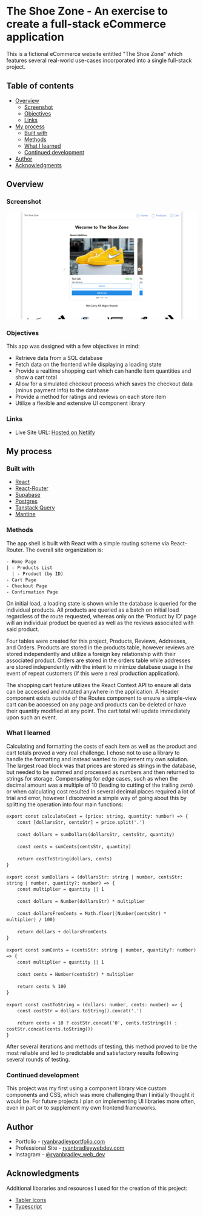 # The Shoe Zone - An exercise to create a full-stack eCommerce application

This is a fictional eCommerce website entitled "The Shoe Zone" which features several real-world use-cases incorporated into a single full-stack project.

## Table of contents

- [Overview](#overview)
  - [Screenshot](#screenshot)
  - [Objectives](#objectives)
  - [Links](#links)
- [My process](#my-process)
  - [Built with](#built-with)
  - [Methods](#methods)
  - [What I learned](#what-i-learned)
  - [Continued development](#continued-development)
- [Author](#author)
- [Acknowledgments](#acknowledgments)

## Overview

### Screenshot

![Desktop Screenshot](./public/screenshot-home-desktop.png)

### Objectives

This app was designed with a few objectives in mind:

- Retrieve data from a SQL database
- Fetch data on the frontend while displaying a loading state
- Provide a realtime shopping cart which can handle item quantities and show a cart total
- Allow for a simulated checkout process which saves the checkout data (minus payment info) to the database
- Provide a method for ratings and reviews on each store item
- Utilize a flexible and extensive UI component library

### Links

- Live Site URL: [Hosted on Netlify](https://the-shoe-zone.netlify.app/)

## My process

### Built with

- [React](https://reactjs.org/)
- [React-Router](https://reactrouter.com/en/main)
- [Supabase](https://supabase.com/)
- [Postgres](https://www.postgresql.org/)
- [Tanstack Query](https://tanstack.com/query/v3/)
- [Mantine](https://mantine.dev/)

### Methods

The app shell is built with React with a simple routing scheme via React-Router. The overall site organization is:

~~~
- Home Page
| - Products List
  | - Product (by ID)
- Cart Page
- Checkout Page
- Confirmation Page
~~~

On initial load, a loading state is shown while the database is queried for the individual products. All products are queried as a batch on initial load regardless of the route requested, whereas only on the 'Product by ID' page will an individual product be queried as well as the reviews associated with said product.

Four tables were created for this project, Products, Reviews, Addresses, and Orders. Products are stored in the products table, however reviews are stored independently and utilize a foreign key relationship with their associated product. Orders are stored in the orders table while addresses are stored independently with the intent to minimize database usage in the event of repeat customers (if this were a real production application).

The shopping cart feature utilizes the React Context API to ensure all data can be accessed and mutated anywhere in the application. A Header component exists outside of the Routes component to ensure a simple-view cart can be accessed on any page and products can be deleted or have their quantity modified at any point. The cart total will update immediately upon such an event.

### What I learned

Calculating and formatting the costs of each item as well as the product and cart totals proved a very real challenge. I chose not to use a library to handle the formatting and instead wanted to implement my own solution. The largest road block was that prices are stored as strings in the database, but needed to be summed and processed as numbers and then returned to strings for storage. Compensating for edge cases, such as when the decimal amount was a multiple of 10 (leading to cutting of the trailing zero) or when calculating cost resulted in several decimal places required a lot of trial and error, however I discovered a simple way of going about this by splitting the operation into four main functions:

~~~
export const calculateCost = (price: string, quantity: number) => {
    const [dollarsStr, centsStr] = price.split('.')

    const dollars = sumDollars(dollarsStr, centsStr, quantity)

    const cents = sumCents(centsStr, quantity)

    return costToString(dollars, cents)
}

export const sumDollars = (dollarsStr: string | number, centsStr: string | number, quantity?: number) => {
    const multiplier = quantity || 1

    const dollars = Number(dollarsStr) * multiplier

    const dollarsFromCents = Math.floor((Number(centsStr) * multiplier) / 100)

    return dollars + dollarsFromCents
}

export const sumCents = (centsStr: string | number, quantity?: number) => {
    const multiplier = quantity || 1

    const cents = Number(centsStr) * multiplier

    return cents % 100
}

export const costToString = (dollars: number, cents: number) => {
    const costStr = dollars.toString().concat('.')

    return cents < 10 ? costStr.concat('0', cents.toString()) : costStr.concat(cents.toString())
}
~~~

After several iterations and methods of testing, this method proved to be the most reliable and led to predictable and satisfactory results following several rounds of testing.

### Continued development

This project was my first using a component library vice custom components and CSS, which was more challenging than I initially thought it would be. For future projects I plan on implementing UI libraries more often, even in part or to supplement my own frontend frameworks.

## Author

- Portfolio - [ryanbradleyportfolio.com](https://ryanbradleyportfolio.com)
- Professional Site - [ryanbradleywebdev.com](https://ryanbradleywebdev.com)
- Instagram - [@ryanbradley_web_dev](https://www.instagram.com/ryanbradley_web_dev/)

## Acknowledgments

Additional libararies and resources I used for the creation of this project:

- [Tabler Icons](https://tabler-icons-react.vercel.app/)
- [Typescript](https://www.typescriptlang.org/)
